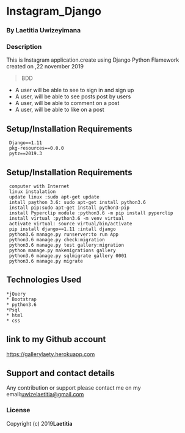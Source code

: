 # Instagram_Django


### By Laetitia  Uwizeyimana
### Description
This is Instagram application.create using Django Python Flamework 
  created on ,22 november 2019

>BDD

  * A user will be able to see to sign in and sign up
  * A user, will be able  to see posts post by users
  * A user,  will be able to comment on a post
  * A user,  will be able to like on a post
  
## Setup/Installation Requirements
     Django==1.11
     pkg-resources==0.0.0
     pytz==2019.3


## Setup/Installation Requirements
     computer with Internet
     linux instalation 
     update linux :sudo apt-get update
     intall paython 3.6: sudo apt-get install python3.6
     install pip:sudo apt-get install python3-pip 
     install Pyperclip module :python3.6 -m pip install pyperclip
     install virtual :python3.6 -m venv virtual
     activate virtual: source virtual/bin/activate
     pip install django==1.11 :intall django
     python3.6 manage.py runserver:to run App
     python3.6 manage.py check:migration
     python3.6 manage.py test gallery:migration
     python manage.py makemigrations gallery
     python3.6 manage.py sqlmigrate gallery 0001
     python3.6 manage.py migrate

 ## Technologies Used

    *jQuery
    * Bootstrap
    * python3.6
    *Psql
    * html
    * css 
## link to my Github account
https://gallerylaety.herokuapp.com



## Support and contact details
Any contribution or support please contact me on my email:uwizelaetitia@gmail.com
### License

Copyright (c) 2019**Laetitia**
